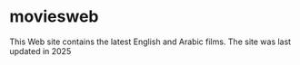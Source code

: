 # moviesweb
This Web site contains the latest English and Arabic films. The site was last updated in 2025
